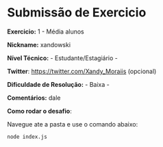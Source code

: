 # Submissão de Exercicio

**Exercicio:** 1 - Média alunos

**Nickname:** xandowski

**Nível Técnico:** - Estudante/Estagiário -

**Twitter**: https://twitter.com/Xandy_Moraiis (opcional)

**Dificuldade de Resolução:** - Baixa -

**Comentários:** dale

**Como rodar o desafio**: 

Navegue ate a pasta e use o comando abaixo: 
```bash
node index.js
```